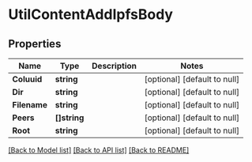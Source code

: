 # UtilContentAddIpfsBody

## Properties
Name | Type | Description | Notes
------------ | ------------- | ------------- | -------------
**Coluuid** | **string** |  | [optional] [default to null]
**Dir** | **string** |  | [optional] [default to null]
**Filename** | **string** |  | [optional] [default to null]
**Peers** | **[]string** |  | [optional] [default to null]
**Root** | **string** |  | [optional] [default to null]

[[Back to Model list]](../README.md#documentation-for-models) [[Back to API list]](../README.md#documentation-for-api-endpoints) [[Back to README]](../README.md)

